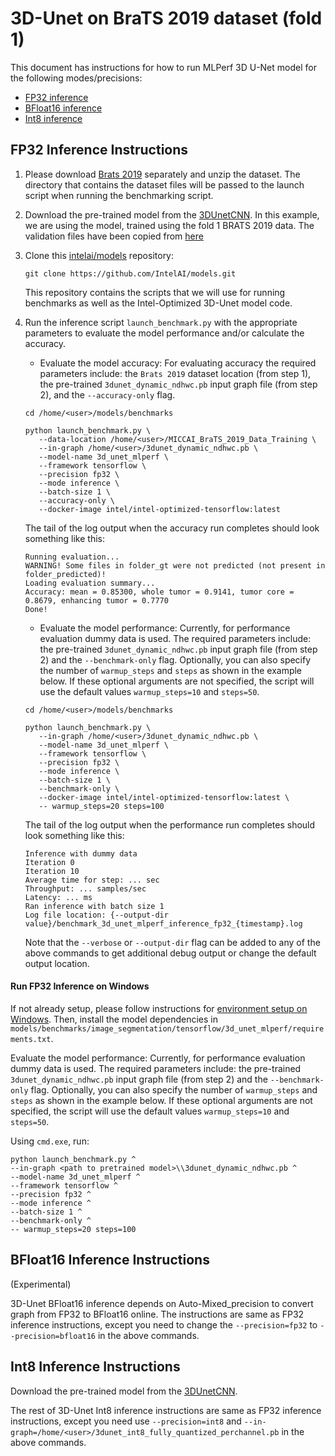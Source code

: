 # 3D-Unet on BraTS 2019 dataset (fold 1)

This document has instructions for how to run MLPerf 3D U-Net model for the following
modes/precisions:
* [FP32 inference](#fp32-inference-instructions)
* [BFloat16 inference](#bfloat16-inference-instructions)
* [Int8 inference](#int8-inference-instructions)

## FP32 Inference Instructions

1. Please download [Brats 2019](https://www.med.upenn.edu/cbica/brats2019/data.html) 
   separately and unzip the dataset. The directory that contains the dataset files will be
   passed to the launch script when running the benchmarking script.

2. Download the pre-trained model from the
   [3DUnetCNN](https://storage.googleapis.com/intel-optimized-tensorflow/models/v2_7_0/3dunet_dynamic_ndhwc.pb).
   In this example, we are using the model,
   trained using the fold 1 BRATS 2019 data.
   The validation files have been copied from [here](https://github.com/mlcommons/inference/tree/r0.7/vision/medical_imaging/3d-unet/folds)

3. Clone this [intelai/models](https://github.com/IntelAI/models)
   repository:
   ```
   git clone https://github.com/IntelAI/models.git
   ```
   This repository contains the scripts that we will use for running
   benchmarks as well as the Intel-Optimized 3D-Unet model code.

4. Run the inference script `launch_benchmark.py` with the appropriate parameters to evaluate the model performance and/or calculate the accuracy. 

   * Evaluate the model accuracy: For evaluating accuracy the required parameters include: the `Brats 2019` dataset location (from step 1), the pre-trained `3dunet_dynamic_ndhwc.pb` input graph file (from step 2), and the `--accuracy-only` flag.

   ```
   cd /home/<user>/models/benchmarks

   python launch_benchmark.py \
      --data-location /home/<user>/MICCAI_BraTS_2019_Data_Training \
      --in-graph /home/<user>/3dunet_dynamic_ndhwc.pb \
      --model-name 3d_unet_mlperf \
      --framework tensorflow \
      --precision fp32 \
      --mode inference \
      --batch-size 1 \
      --accuracy-only \
      --docker-image intel/intel-optimized-tensorflow:latest
   ```

   The tail of the log output when the accuracy run completes should look
   something like this:
   ```
   Running evaluation...
   WARNING! Some files in folder_gt were not predicted (not present in folder_predicted)!
   Loading evaluation summary...
   Accuracy: mean = 0.85300, whole tumor = 0.9141, tumor core = 0.8679, enhancing tumor = 0.7770
   Done!
   ```
   * Evaluate the model performance: Currently, for performance evaluation dummy data is used. The required parameters include: the pre-trained `3dunet_dynamic_ndhwc.pb` input graph file (from step 2) and the `--benchmark-only` flag. Optionally, you can also specify the number of `warmup_steps` and `steps` as shown in the example below. If these optional arguments are not specified, the script will use the default values `warmup_steps=10` and `steps=50`.
   ```
   cd /home/<user>/models/benchmarks

   python launch_benchmark.py \
      --in-graph /home/<user>/3dunet_dynamic_ndhwc.pb \
      --model-name 3d_unet_mlperf \
      --framework tensorflow \
      --precision fp32 \
      --mode inference \
      --batch-size 1 \
      --benchmark-only \
      --docker-image intel/intel-optimized-tensorflow:latest \
      -- warmup_steps=20 steps=100
   ```  
   The tail of the log output when the performance run completes should look
   something like this:
   ```
   Inference with dummy data
   Iteration 0
   Iteration 10
   Average time for step: ... sec
   Throughput: ... samples/sec
   Latency: ... ms
   Ran inference with batch size 1
   Log file location: {--output-dir value}/benchmark_3d_unet_mlperf_inference_fp32_{timestamp}.log
   ```

   Note that the `--verbose` or `--output-dir` flag can be added to any of the above commands
   to get additional debug output or change the default output location.

#### Run FP32 Inference on Windows
If not already setup, please follow instructions for [environment setup on Windows](/docs/general/tensorflow/Windows.md).
Then, install the model dependencies in `models/benchmarks/image_segmentation/tensorflow/3d_unet_mlperf/requirements.txt`.

Evaluate the model performance:
Currently, for performance evaluation dummy data is used. The required parameters include: the pre-trained `3dunet_dynamic_ndhwc.pb` input graph file (from step 2) and the `--benchmark-only` flag.
Optionally, you can also specify the number of `warmup_steps` and `steps` as shown in the example below.
If these optional arguments are not specified, the script will use the default values `warmup_steps=10` and `steps=50`.

Using `cmd.exe`, run:
```
python launch_benchmark.py ^
--in-graph <path to pretrained model>\\3dunet_dynamic_ndhwc.pb ^
--model-name 3d_unet_mlperf ^
--framework tensorflow ^
--precision fp32 ^
--mode inference ^
--batch-size 1 ^
--benchmark-only ^
-- warmup_steps=20 steps=100
```

## BFloat16 Inference Instructions
(Experimental)

3D-Unet BFloat16 inference depends on Auto-Mixed_precision to convert graph from FP32 to BFloat16 online.
The instructions are same as FP32 inference instructions, except you need to change the `--precision=fp32` to `--precision=bfloat16` in the above commands.

## Int8 Inference Instructions
Download the pre-trained model from the [3DUnetCNN](https://storage.googleapis.com/intel-optimized-tensorflow/models/v2_7_0/3dunet_int8_fully_quantized_perchannel.pb).

The rest of 3D-Unet Int8 inference instructions are same as FP32 inference instructions, except you need use `--precision=int8` and  `--in-graph=/home/<user>/3dunet_int8_fully_quantized_perchannel.pb` in the above commands.
